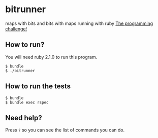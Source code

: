 # bitrunner

maps with bits and bits with maps running with ruby
[The programming challenge!](http://uva.onlinejudge.org/index.php?option=com_onlinejudge&Itemid=8&page=show_problem&problem=1208)

## How to run?

You will need ruby 2.1.0 to run this program.

```shell
$ bundle
$ ./bitrunner
```

## How to run the tests
```shell
$ bundle
$ bundle exec rspec
```
## Need help?

Press `?` so you can see the list of commands you can do.
